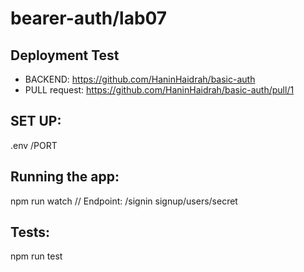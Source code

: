 # bearer-auth/lab07
## Deployment Test
- BACKEND: https://github.com/HaninHaidrah/basic-auth
- PULL request: https://github.com/HaninHaidrah/basic-auth/pull/1

## SET UP:
.env /PORT

## Running the app:
npm run watch // Endpoint: /signin signup/users/secret

## Tests:
npm run test